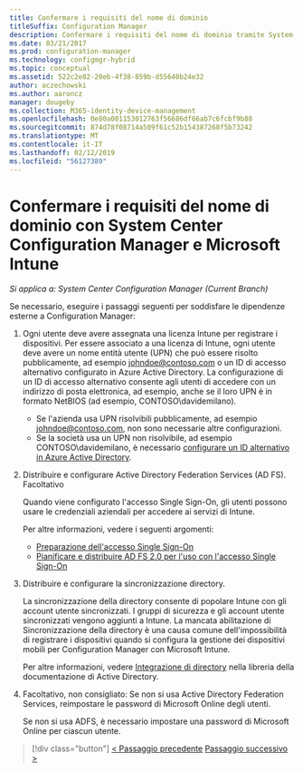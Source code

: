 ```yaml
---
title: Confermare i requisiti del nome di dominio
titleSuffix: Configuration Manager
description: Confermare i requisiti del nome di dominio tramite System Center Configuration Manager.
ms.date: 03/21/2017
ms.prod: configuration-manager
ms.technology: configmgr-hybrid
ms.topic: conceptual
ms.assetid: 522c2e82-20eb-4f38-859b-d55640b24e32
author: aczechowski
ms.author: aaroncz
manager: dougeby
ms.collection: M365-identity-device-management
ms.openlocfilehash: 0e80a001153012763f56686df66ab7c6fcbf9b88
ms.sourcegitcommit: 874d78f08714a509f61c52b154387268f5b73242
ms.translationtype: MT
ms.contentlocale: it-IT
ms.lasthandoff: 02/12/2019
ms.locfileid: "56127389"
---
```

# <a name="confirm-domain-name-requirements-with-system-center-configuration-manager-and-microsoft-intune"></a>Confermare i requisiti del nome di dominio con System Center Configuration Manager e Microsoft Intune

*Si applica a: System Center Configuration Manager (Current Branch)*

Se necessario, eseguire i passaggi seguenti per soddisfare le dipendenze esterne a Configuration Manager:

1. Ogni utente deve avere assegnata una licenza Intune per registrare i dispositivi. Per essere associato a una licenza di Intune, ogni utente deve avere un nome entità utente (UPN) che può essere risolto pubblicamente, ad esempio johndoe@contoso.com o un ID di accesso alternativo configurato in Azure Active Directory. La configurazione di un ID di accesso alternativo consente agli utenti di accedere con un indirizzo di posta elettronica, ad esempio, anche se il loro UPN è in formato NetBIOS (ad esempio, CONTOSO\davidemilano).

   - Se l'azienda usa UPN risolvibili pubblicamente, ad esempio johndoe@contoso.com, non sono necessarie altre configurazioni.
   - Se la società usa un UPN non risolvibile, ad esempio CONTOSO\davidemilano, è necessario [configurare un ID alternativo in Azure Active Directory](https://azure.microsoft.com/documentation/articles/active-directory-aadconnect-get-started-custom/#pages-under-the-section-sync).

2. Distribuire e configurare Active Directory Federation Services (AD FS). Facoltativo

    Quando viene configurato l'accesso Single Sign-On, gli utenti possono usare le credenziali aziendali per accedere ai servizi di Intune.

    Per altre informazioni, vedere i seguenti argomenti:
   -   [Preparazione dell'accesso Single Sign-On](http://go.microsoft.com/fwlink/?LinkID=271124)
   -   [Pianificare e distribuire AD FS 2.0 per l'uso con l'accesso Single Sign-On](http://go.microsoft.com/fwlink/?LinkID=271125)

3. Distribuire e configurare la sincronizzazione directory.

    La sincronizzazione della directory consente di popolare Intune con gli account utente sincronizzati. I gruppi di sicurezza e gli account utente sincronizzati vengono aggiunti a Intune. La mancata abilitazione di Sincronizzazione della directory è una causa comune dell'impossibilità di registrare i dispositivi quando si configura la gestione dei dispositivi mobili per Configuration Manager con Microsoft Intune.

    Per altre informazioni, vedere [Integrazione di directory](http://go.microsoft.com/fwlink/?LinkID=271120) nella libreria della documentazione di Active Directory.

4. Facoltativo, non consigliato: Se non si usa Active Directory Federation Services, reimpostare le password di Microsoft Online degli utenti.

    Se non si usa ADFS, è necessario impostare una password di Microsoft Online per ciascun utente.

> [!div class="button"]
> [< Passaggio precedente](create-mdm-collection.md)  [Passaggio successivo >](configure-intune-subscription.md)

